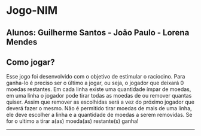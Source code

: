 # Jogo-NIM 
## Alunos: Guilherme Santos - João Paulo - Lorena Mendes
## Como jogar?

<p style="{text-align: justify;}">Esse jogo foi desenvolvido com o objetivo de estimular o raciocino. Para ganha-lo é preciso ser o último a jogar, ou seja, o jogador que deixará 0 moedas restantes. Em cada linha existe uma quantidade ímpar de moedas, em uma linha o jogador pode tirar todas as moedas de ou remover quantas quiser. Assim que remover as escolhidas será a vez do próximo jogador que deverá fazer o mesmo. Não é permitido tirar moedas de mais de uma linha, ele deve escolher a linha e a quantidade de moedas a serem removidas.  Se for o ultimo a tirar a(as) moeda(as) restante(s) ganha!<p>

---

